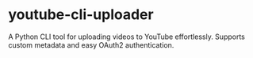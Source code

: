 # youtube-cli-uploader
A Python CLI tool for uploading videos to YouTube effortlessly. Supports custom metadata and easy OAuth2 authentication.
